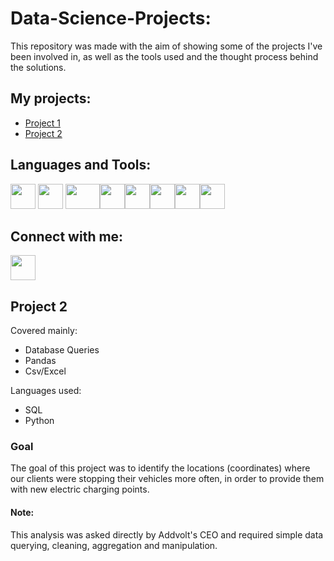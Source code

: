 # Data-Science-Projects:
This repository was made with the aim of showing some of the projects I've been involved in, as well as the tools used and the thought process behind the solutions.

## My projects:

- [Project 1](https://github.com/user/repo/blob/branch/other_file.md)
- [Project 2](https://github.com/user/repo/blob/branch/other_file.md)

## Languages and Tools:

<img src="https://cdn-icons-png.flaticon.com/512/5968/5968350.png" width="40" height="40"> <img src="https://cdn-icons-png.flaticon.com/512/2772/2772165.png" width="40" height="40"> <img src="https://www.e-spincorp.com/wp-content/uploads/2021/09/DBeaver-Logo-270x270_c.jpg" width="55" height="40"><img src="https://toppng.com/uploads/preview/c-programming-icon-c-programming-language-logo-11562945679duaxtn3yq0.png" width="40" height="40"><img src="https://upload.wikimedia.org/wikipedia/commons/thumb/1/18/ISO_C%2B%2B_Logo.svg/1822px-ISO_C%2B%2B_Logo.svg.png" width="40" height="40"><img src="https://www.docker.com/wp-content/uploads/2022/05/Docker_Temporary_Image_Google_Blue_1080x1080_v1.png" width="40" height="40"><img src="https://cdn.icon-icons.com/icons2/2415/PNG/512/react_original_wordmark_logo_icon_146375.png" width="40" height="40"><img src="https://zappysys.com/blog/wp-content/uploads/2018/06/tableau-integration-logo.png" width="40" height="40">

## Connect with me:

[<img src="https://cdn-icons-png.flaticon.com/512/61/61109.png" width="40" height="40">](https://www.linkedin.com/in/pedrocerejeira/)

## Project 2

Covered mainly:
- Database Queries
- Pandas
- Csv/Excel

Languages used:
- SQL
- Python

### Goal
The goal of this project was to identify the locations (coordinates) where our clients were stopping their vehicles more often, in order to provide them with new electric charging points.

#### Note:
This analysis was asked directly by Addvolt's CEO and required simple data querying, cleaning, aggregation and manipulation.
